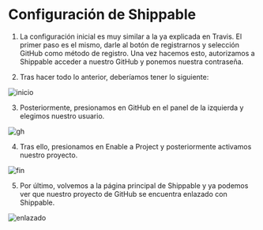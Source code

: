# Configuración de Shippable

1. La configuración inicial es muy similar a la ya explicada en Travis. El primer paso es el mismo, darle al botón de registrarnos y selección GitHub como método de registro. Una vez hacemos esto, autorizamos a Shippable acceder a nuestro GitHub y ponemos nuestra contraseña.

2. Tras hacer todo lo anterior, deberíamos tener lo siguiente:

![inicio](https://github.com/joseegc10/get-match/tree/master/docs/img/shippable/inicio.png)

3. Posteriormente, presionamos en GitHub en el panel de la izquierda y elegimos nuestro usuario.

![gh](https://github.com/joseegc10/get-match/tree/master/docs/img/shippable/gh.png)

4. Tras ello, presionamos en Enable a Project y posteriormente activamos nuestro proyecto.
 
![fin](https://github.com/joseegc10/get-match/tree/master/docs/img/shippable/fin.png)

5. Por último, volvemos a la página principal de Shippable y ya podemos ver que nuestro proyecto de GitHub se encuentra enlazado con Shippable.

![enlazado](https://github.com/joseegc10/get-match/tree/master/docs/img/shippable/enlazado.png)